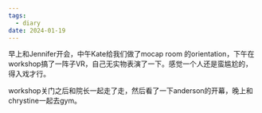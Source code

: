 ```yaml
---
tags:
  - diary
date: 2024-01-19
---
```


早上和Jennifer开会，中午Kate给我们做了mocap room 的orientation，下午在workshop搞了一阵子VR，自己无实物表演了一下。感觉一个人还是蛮尴尬的，得入戏才行。

workshop关门之后和院长一起走了走，然后看了一下anderson的开幕，晚上和chrystine一起去gym。